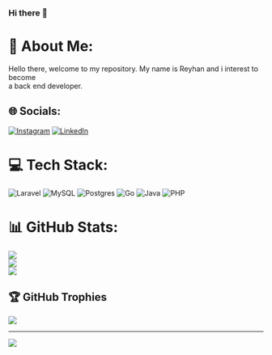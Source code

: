 ### Hi there 👋

# 💫 About Me:
Hello there, welcome to my repository. My name is Reyhan and i interest to become<br>a back end developer.


## 🌐 Socials:
[![Instagram](https://img.shields.io/badge/Instagram-%23E4405F.svg?logo=Instagram&logoColor=white)](https://instagram.com/reyhan_rusyard) [![LinkedIn](https://img.shields.io/badge/LinkedIn-%230077B5.svg?logo=linkedin&logoColor=white)](https://linkedin.com/in/ReyhanRusyard) 

# 💻 Tech Stack:
![Laravel](https://img.shields.io/badge/laravel-%23FF2D20.svg?style=for-the-badge&logo=laravel&logoColor=white) ![MySQL](https://img.shields.io/badge/mysql-%2300f.svg?style=for-the-badge&logo=mysql&logoColor=white) ![Postgres](https://img.shields.io/badge/postgres-%23316192.svg?style=for-the-badge&logo=postgresql&logoColor=white) ![Go](https://img.shields.io/badge/go-%2300ADD8.svg?style=for-the-badge&logo=go&logoColor=white) ![Java](https://img.shields.io/badge/java-%23ED8B00.svg?style=for-the-badge&logo=java&logoColor=white) ![PHP](https://img.shields.io/badge/php-%23777BB4.svg?style=for-the-badge&logo=php&logoColor=white)
# 📊 GitHub Stats:
![](https://github-readme-stats.vercel.app/api?username=reyhanmichiels&theme=dark&hide_border=true&include_all_commits=true&count_private=true)<br/>
![](https://github-readme-streak-stats.herokuapp.com/?user=reyhanmichiels&theme=dark&hide_border=true)<br/>
![](https://github-readme-stats.vercel.app/api/top-langs/?username=reyhanmichiels&theme=dark&hide_border=true&include_all_commits=true&count_private=true&layout=compact)

## 🏆 GitHub Trophies
![](https://github-profile-trophy.vercel.app/?username=reyhanmichiels&theme=radical&no-frame=true&no-bg=false&margin-w=4)

---
[![](https://visitcount.itsvg.in/api?id=reyhanmichiels&icon=0&color=0)](https://visitcount.itsvg.in)

<!-- Proudly created with GPRM ( https://gprm.itsvg.in ) -->
